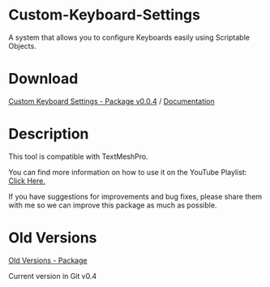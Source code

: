 # Custom-Keyboard-Settings
A system that allows you to configure Keyboards easily using Scriptable Objects.

# Download

[Custom Keyboard Settings - Package v0.0.4](https://drive.google.com/file/d/1X8-m8KFqq48KjJ2ajVzdjtLGJ2_hPZKh/view?usp=drive_link)
 / 
[Documentation](https://drive.google.com/file/d/1uQDtT6TXr_9zklWdeTxIHVtT8AaZO73A/view?usp=drive_link)

# Description

This tool is compatible with TextMeshPro. 

You can find more information on how to use it on the YouTube Playlist: [Click Here.](https://www.youtube.com/playlist?list=PL5hnfx09yM4Kqkhx0KHyUW0kWviPMTPCs)

If you have suggestions for improvements and bug fixes, please share them with me so we can improve this package as much as possible.

# Old Versions
[Old Versions - Package](https://drive.google.com/drive/folders/1882_aAK2gTwdIFMDfoZKAeK-3r-N3Z_2?usp=drive_link)

Current version in Git v0.4